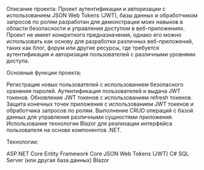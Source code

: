 Описание проекта:
Проект аутентификации и авторизации с использованием JSON Web Tokens (JWT), базы данных и обработчиком запросов по ролям разработан для демонстрации моих навыков в области безопасности и управления доступом в веб-приложениях. Проект не имеет конкретного предназначения, однако его можно использовать как основу для разработки различных веб-приложений, таких как блог, форум или другие ресурсы, где требуется аутентификация и авторизация пользователей с различными уровнями доступа.

Основные функции проекта:

Регистрация новых пользователей с использованием безопасного хранения паролей.
Аутентификация пользователей и выдача JWT токенов.
Обновление JWT токенов с использованием refresh токенов.
Защита конечных точек приложения с использованием JWT токенов и обработчика запросов по ролям.
Выполнение CRUD операций с базой данных для управления различными сущностями приложения.
Использование технологии Blazor для реализации интерфейса пользователя на основе компонентов .NET.

Технологии:

ASP.NET Core
Entity Framework Core
JSON Web Tokens (JWT)
C#
SQL Server (или другая база данных)
Blazor
